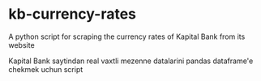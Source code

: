 # kb-currency-rates
A python script for scraping the currency rates of Kapital Bank from its website

Kapital Bank saytindan real vaxtli mezenne datalarini pandas dataframe'e chekmek uchun script
